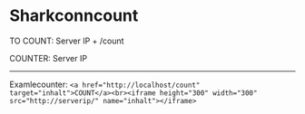 # Sharkconncount

TO COUNT: Server IP + /count

COUNTER: Server IP

---
Examlecounter:
```<a href="http://localhost/count" target="inhalt">COUNT</a><br><iframe height="300" width="300" src="http://serverip/" name="inhalt"></iframe>```
